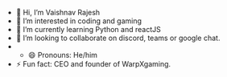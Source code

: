 - 👋 Hi, I’m Vaishnav Rajesh
- 👀 I’m interested in coding and gaming
- 🌱 I’m currently learning Python and reactJS
- 💞️ I’m looking to collaborate on discord, teams or google chat.
- - 😄 Pronouns: He/him
- ⚡ Fun fact: CEO and founder of WarpXgaming.


